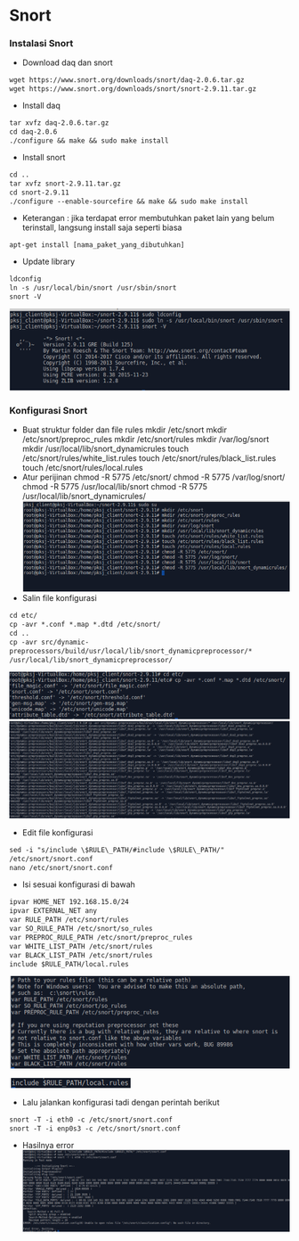 # Snort


### Instalasi Snort

- Download daq dan snort
```
wget https://www.snort.org/downloads/snort/daq-2.0.6.tar.gz
wget https://www.snort.org/downloads/snort/snort-2.9.11.tar.gz
```
- Install daq
```
tar xvfz daq-2.0.6.tar.gz
cd daq-2.0.6
./configure && make && sudo make install
```
- Install snort
```
cd ..
tar xvfz snort-2.9.11.tar.gz
cd snort-2.9.11
./configure --enable-sourcefire && make && sudo make install
```
- Keterangan : jika terdapat error membutuhkan paket lain yang belum terinstall, langsung install saja seperti biasa
```
apt-get install [nama_paket_yang_dibutuhkan]
```
- Update library
```
ldconfig
ln -s /usr/local/bin/snort /usr/sbin/snort
snort -V
```
![](snort/1.PNG)

### Konfigurasi Snort
- Buat struktur folder dan file rules
mkdir /etc/snort 
mkdir /etc/snort/preproc_rules 
mkdir /etc/snort/rules 
mkdir /var/log/snort 
mkdir /usr/local/lib/snort_dynamicrules 
touch /etc/snort/rules/white_list.rules 
touch /etc/snort/rules/black_list.rules 
touch /etc/snort/rules/local.rules
- Atur perijinan
chmod -R 5775 /etc/snort/ 
chmod -R 5775 /var/log/snort/ 
chmod -R 5775 /usr/local/lib/snort
chmod -R 5775 /usr/local/lib/snort_dynamicrules/
![](snort/2.PNG)
- Salin file konfigurasi
```
cd etc/
cp -avr *.conf *.map *.dtd /etc/snort/
cd ..
cp -avr src/dynamic-preprocessors/build/usr/local/lib/snort_dynamicpreprocessor/* /usr/local/lib/snort_dynamicpreprocessor/
```
![](snort/3.PNG)
![](snort/4.PNG)
- Edit file konfigurasi
```
sed -i "s/include \$RULE\_PATH/#include \$RULE\_PATH/" /etc/snort/snort.conf
nano /etc/snort/snort.conf
```
- Isi sesuai konfigurasi di bawah
```
ipvar HOME_NET 192.168.15.0/24
ipvar EXTERNAL_NET any 
var RULE_PATH /etc/snort/rules 
var SO_RULE_PATH /etc/snort/so_rules 
var PREPROC_RULE_PATH /etc/snort/preproc_rules 
var WHITE_LIST_PATH /etc/snort/rules 
var BLACK_LIST_PATH /etc/snort/rules 
include $RULE_PATH/local.rules
```
![](snort/6.PNG)

![](snort/7.PNG)
- Lalu jalankan konfigurasi tadi dengan perintah berikut
```
snort -T -i eth0 -c /etc/snort/snort.conf
snort -T -i enp0s3 -c /etc/snort/snort.conf
```
- Hasilnya error
![](snort/8_error.PNG)
